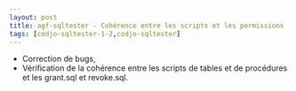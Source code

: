 ```yaml
---
layout: post
title: agf-sqltester - Cohérence entre les scripts et les permissions
tags: [codjo-sqltester-1-2,codjo-sqltester]
---
```

* Correction de bugs,
* Vérification de la cohérence entre les scripts de tables et de procédures et les grant.sql et revoke.sql.